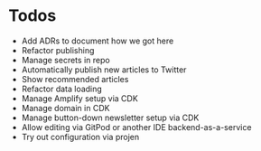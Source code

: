 # Todos

- Add ADRs to document how we got here
- Refactor publishing
- Manage secrets in repo
- Automatically publish new articles to Twitter
- Show recommended articles
- Refactor data loading
- Manage Amplify setup via CDK
- Manage domain in CDK
- Manage button-down newsletter setup via CDK
- Allow editing via GitPod or another IDE backend-as-a-service
- Try out configuration via projen
